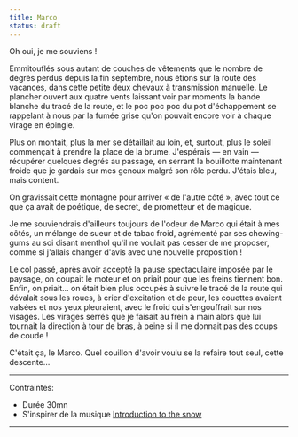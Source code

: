```yaml
---
title: Marco
status: draft
---
```

Oh oui, je me souviens !

Emmitouflés sous autant de couches de vêtements que le nombre de degrés perdus depuis la fin septembre, nous étions sur la route des vacances, dans cette petite deux chevaux à transmission manuelle. Le plancher ouvert aux quatre vents laissant voir par moments la bande blanche du tracé de la route, et le poc poc poc du pot d'échappement se rappelant à nous par la fumée grise qu'on pouvait encore voir à chaque virage en épingle.

Plus on montait, plus la mer se détaillait au loin, et, surtout, plus le soleil commençait à prendre la place de la brume. J'espérais — en vain — récupérer quelques degrés au passage, en serrant la bouillotte maintenant froide que je gardais sur mes genoux malgré son rôle perdu. J'étais bleu, mais content.

On gravissait cette montagne pour arriver « de l'autre côté », avec tout ce que ça avait de poétique, de secret, de prometteur et de magique. 

Je me souviendrais d'ailleurs toujours de l'odeur de Marco qui était à mes côtés, un mélange de sueur et de tabac froid, agrémenté par ses chewing-gums au soi disant menthol qu'il ne voulait pas cesser de me proposer, comme si j'allais changer d'avis avec une nouvelle proposition !

Le col passé, après avoir accepté la pause spectaculaire imposée par le paysage, on coupait le moteur et on priait pour que les freins tiennent bon. Enfin, on priait… on était bien plus occupés à suivre le tracé de la route qui dévalait sous les roues, à crier d'excitation et de peur, les couettes avaient valsées et nos yeux pleuraient, avec le froid qui s'engouffrait sur nos visages. Les virages serrés que je faisait au frein à main alors que lui tournait la direction à tour de bras, à peine si il me donnait pas des coups de coude !

C'était ça, le Marco. Quel couillon d'avoir voulu se la refaire tout seul, cette descente…

---

Contraintes:
- Durée 30mn
- S'inspirer de la musique [Introduction to the snow](https://www.youtube.com/watch?v=zkU5JYX-bIc)
---
